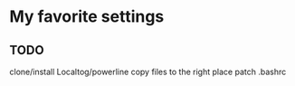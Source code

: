 # My favorite settings

## TODO

clone/install Localtog/powerline
copy files to the right place
patch .bashrc
